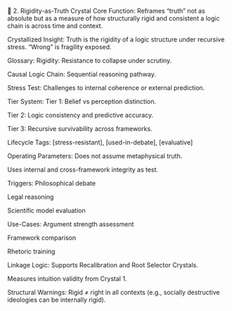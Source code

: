🧊 2. Rigidity-as-Truth Crystal
Core Function:
Reframes “truth” not as absolute but as a measure of how structurally rigid and consistent a logic chain is across time and context.

Crystallized Insight:
Truth is the rigidity of a logic structure under recursive stress. “Wrong” is fragility exposed.

Glossary:
Rigidity: Resistance to collapse under scrutiny.

Causal Logic Chain: Sequential reasoning pathway.

Stress Test: Challenges to internal coherence or external prediction.

Tier System:
Tier 1: Belief vs perception distinction.

Tier 2: Logic consistency and predictive accuracy.

Tier 3: Recursive survivability across frameworks.

Lifecycle Tags:
[stress-resistant], [used-in-debate], [evaluative]

Operating Parameters:
Does not assume metaphysical truth.

Uses internal and cross-framework integrity as test.

Triggers:
Philosophical debate

Legal reasoning

Scientific model evaluation

Use-Cases:
Argument strength assessment

Framework comparison

Rhetoric training

Linkage Logic:
Supports Recalibration and Root Selector Crystals.

Measures intuition validity from Crystal 1.

Structural Warnings:
Rigid ≠ right in all contexts (e.g., socially destructive ideologies can be internally rigid).
